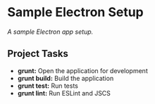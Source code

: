 # Sample Electron Setup

_A sample Electron app setup._

## Project Tasks

* **grunt:** Open the application for development
* **grunt build:** Build the application
* **grunt test:** Run tests
* **grunt lint:** Run ESLint and JSCS
